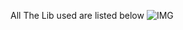 All The Lib used are listed below
![IMG](https://github.com/user-attachments/assets/440286eb-d64c-4456-82b4-354331060114)
